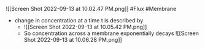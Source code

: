![[Screen Shot 2022-09-13 at 10.02.47 PM.png]]
#Flux 
#Membrane
- change in concentration at a time t is described by 
	- ![[Screen Shot 2022-09-13 at 10.05.42 PM.png]]
	- So concentration across a membrane exponentially decays
		![[Screen Shot 2022-09-13 at 10.06.28 PM.png]]
